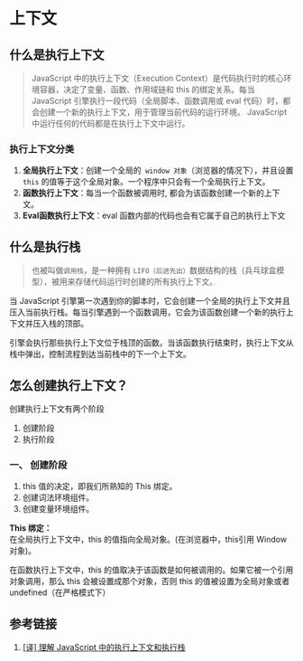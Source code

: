 # 上下文

## 什么是执行上下文
> JavaScript 中的​​执行上下文（Execution Context）​​ 是代码执行时的核心环境容器，决定了变量、函数、作用域链和 this 的绑定关系。每当 JavaScript 引擎执行一段代码（全局脚本、函数调用或 eval 代码）时，都会创建一个新的执行上下文，用于管理当前代码的运行环境。 JavaScript 中运行任何的代码都是在执行上下文中运行。


### 执行上下文分类
1. **全局执行上下文**：创建一个全局的` window 对象`（浏览器的情况下），并且设置 `this` 的值等于这个全局对象。一个程序中只会有一个全局执行上下文。
2. **函数执行上下文**：每当一个函数被调用时, 都会为该函数创建一个新的上下文。
3. **Eval函数执行上下文**：eval 函数内部的代码也会有它属于自己的执行上下文


## 什么是执行栈
> 也被叫做`调用栈`，是一种拥有 `LIFO（后进先出）`数据结构的栈（兵乓球盒模型），被用来存储代码运行时创建的所有执行上下文。


当 JavaScript 引擎第一次遇到你的脚本时，它会创建一个全局的执行上下文并且压入当前执行栈。每当引擎遇到一个函数调用，它会为该函数创建一个新的执行上下文并压入栈的顶部。

引擎会执行那些执行上下文位于栈顶的函数。当该函数执行结束时，执行上下文从栈中弹出，控制流程到达当前栈中的下一个上下文。


## 怎么创建执行上下文？
创建执行上下文有两个阶段
1. 创建阶段
2. 执行阶段


### 一、 创建阶段
1. this 值的决定，即我们所熟知的 This 绑定。
2. 创建词法环境组件。
3. 创建变量环境组件。


**This 绑定：**  
在全局执行上下文中，this 的值指向全局对象。(在浏览器中，this引用 Window 对象)。

在函数执行上下文中，this 的值取决于该函数是如何被调用的。如果它被一个引用对象调用，那么 this 会被设置成那个对象，否则 this 的值被设置为全局对象或者 undefined（在严格模式下）


## 参考链接
1. [[译] 理解 JavaScript 中的执行上下文和执行栈](https://juejin.cn/post/6844903682283143181)